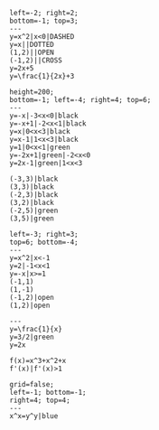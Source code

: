 ```desmos-graph
left=-2; right=2;
bottom=-1; top=3;
---
y=x^2|x<0|DASHED
y=x||DOTTED
(1,2)||OPEN
(-1,2)||CROSS
y=2x+5
y=\frac{1}{2x}+3
```

```desmos-graph
height=200;
bottom=-1; left=-4; right=4; top=6;
---
y=-x|-3<x<0|black
y=-x+1|-2<x<1|black
y=x|0<x<3|black
y=x-1|1<x<3|black
y=1|0<x<1|green
y=-2x+1|green|-2<x<0
y=2x-1|green|1<x<3

(-3,3)|black
(3,3)|black
(-2,3)|black
(3,2)|black
(-2,5)|green
(3,5)|green
```

```desmos-graph
left=-3; right=3;
top=6; bottom=-4;
---
y=x^2|x<-1
y=2|-1<x<1
y=-x|x>=1
(-1,1)
(1,-1)
(-1,2)|open
(1,2)|open
```

```desmos-graph
---
y=\frac{1}{x}
y=3/2|green
y=2x
```

```desmos-graph
f(x)=x^3+x^2+x
f'(x)|f'(x)>1
```

```desmos-graph
grid=false;
left=-1; bottom=-1;
right=4; top=4;
---
x^x=y^y|blue
```
